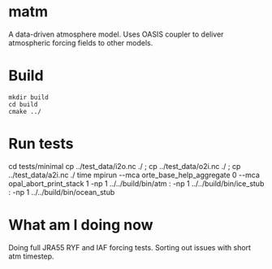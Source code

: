 # matm

A data-driven atmosphere model. Uses OASIS coupler to deliver atmospheric forcing fields to other models.

# Build

```{bash}
mkdir build
cd build
cmake ../
```

# Run tests

cd tests/minimal
cp ../test_data/i2o.nc ./ ; cp ../test_data/o2i.nc ./ ; cp ../test_data/a2i.nc ./
time mpirun --mca orte_base_help_aggregate 0 --mca opal_abort_print_stack 1 -np 1  ../../build/bin/atm : -np 1 ../../build/bin/ice_stub : -np 1 ../../build/bin/ocean_stub

# What am I doing now

Doing full JRA55 RYF and IAF forcing tests. Sorting out issues with short atm timestep.
